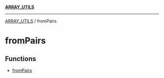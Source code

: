 [**ARRAY_UTILS**](../README.md)

***

[ARRAY_UTILS](../README.md) / fromPairs

# fromPairs

## Functions

- [fromPairs](functions/fromPairs.md)
